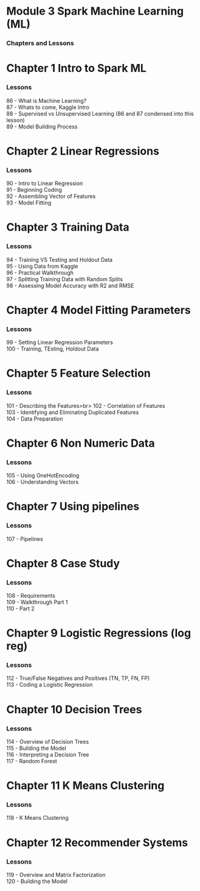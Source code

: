 # Module 3 Spark Machine Learning (ML)

### Chapters and Lessons

# Chapter 1 Intro to Spark ML

### Lessons
86 - What is Machine Learning?<br>
87 - Whats to come, Kaggle Intro <br>
88 - Supervised vs Unsupervised Learning (86 and 87 condensed into this lesson)<br>
89 - Model Building Process<br>

# Chapter 2 Linear Regressions

### Lessons
90 - Intro to Linear Regression<br>
91 - Beginning Coding<br>
92 - Assembling Vector of Features<br>
93 - Model Fitting<br>

# Chapter 3 Training Data

### Lessons
94 - Training VS Testing and Holdout Data<br>
95 - Using Data from Kaggle<br>
96 - Practical Walkthrough<br>
97 - Splitting Training Data with Random Splits<br>
98 - Assessing Model Accuracy with R2 and RMSE<br>

# Chapter 4 Model Fitting Parameters

### Lessons
99 - Setting Linear Regression Parameters<br>
100 - Training, TEsting, Holdout Data<br>

# Chapter 5 Feature Selection

### Lessons
101 - Describing the Features>br>
102 - Correlation of Features<br>
103 - Identifying and Eliminating Duplicated Features<br>
104 - Data Preparation<br>

# Chapter 6 Non Numeric Data

### Lessons
105 - Using OneHotEncoding<br>
106 - Understanding Vectors<br>

# Chapter 7 Using pipelines

### Lessons
107 - Pipelines

# Chapter 8 Case Study

### Lessons
108 - Requirements<br>
109 - Walkthrough Part 1<br>
110 - Part 2<br>

# Chapter 9 Logistic Regressions (log reg)

### Lessons
112 - True/False Negatives and Positives (TN, TP, FN, FP)<br>
113 - Coding a Logistic Regression<br>

# Chapter 10 Decision Trees

### Lessons
114 - Overview of Decision Trees<br>
115 - Building the Model<br>
116 - Interpreting a Decision Tree<br>
117 - Random Forest<br>

# Chapter 11 K Means Clustering

### Lessons
118 - K Means Clustering

# Chapter 12 Recommender Systems

### Lessons
119 - Overview and Matrix Factorization<br>
120 - Building the Model<br>